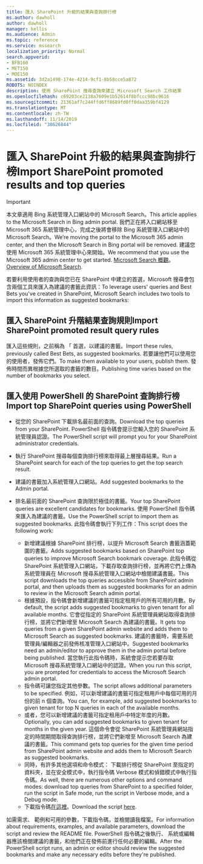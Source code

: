 ```yaml
---
title: 匯入 SharePoint 升級的結果與查詢排行榜
ms.author: dawholl
author: dawholl
manager: kellis
ms.audience: Admin
ms.topic: reference
ms.service: mssearch
localization_priority: Normal
search.appverid:
- BFB160
- MET150
- MOE150
ms.assetid: 3d2a1498-174e-4214-9cf1-8b58cce5a872
ROBOTS: NOINDEX
description: 使用 SharePoint 搜尋查詢來建立 Microsoft Search 工作結果
ms.openlocfilehash: c69203ce2138a7609e1b52614f8bfccc98bc9616
ms.sourcegitcommit: 21361af7c244ffd6ff8689fd0ff0daa359bf4129
ms.translationtype: MT
ms.contentlocale: zh-TW
ms.lasthandoff: 11/14/2019
ms.locfileid: "38626844"
---
```

# <a name="import-sharepoint-promoted-results-and-top-queries"></a><span data-ttu-id="98396-103">匯入 SharePoint 升級的結果與查詢排行榜</span><span class="sxs-lookup"><span data-stu-id="98396-103">Import SharePoint promoted results and top queries</span></span>

> [!IMPORTANT]
> <span data-ttu-id="98396-104">本文章適用 Bing 系統管理入口網站中的 Microsoft Search。</span><span class="sxs-lookup"><span data-stu-id="98396-104">This article applies to the Microsoft Search in Bing admin portal.</span></span> <span data-ttu-id="98396-105">我們正在將入口網站移至 Microsoft 365 系統管理中心，完成之後將會移除 Bing 系統管理入口網站中的 Microsoft Search。</span><span class="sxs-lookup"><span data-stu-id="98396-105">We’re moving the portal to the Microsoft 365 admin center, and then the Microsoft Search in Bing portal will be removed.</span></span> <span data-ttu-id="98396-106">建議您使用 Microsoft 365 系統管理中心來開始。</span><span class="sxs-lookup"><span data-stu-id="98396-106">We recommend that you use the Microsoft 365 admin center to get started.</span></span> <span data-ttu-id="98396-107">[Microsoft Search 概觀](overview-microsoft-search.md)。</span><span class="sxs-lookup"><span data-stu-id="98396-107">[Overview of Microsoft Search](overview-microsoft-search.md).</span></span>
    
<span data-ttu-id="98396-108">若要利用使用者的查詢與您已在 SharePoint 中建立的首選，Microsoft 搜尋會包含兩個工具來匯入為建議的書籤此資訊：</span><span class="sxs-lookup"><span data-stu-id="98396-108">To leverage users' queries and Best Bets you've created in SharePoint, Microsoft Search includes two tools to import this information as suggested bookmarks:</span></span> 
  
## <a name="import-sharepoint-promoted-result-query-rules"></a><span data-ttu-id="98396-109">匯入 SharePoint 升階結果查詢規則</span><span class="sxs-lookup"><span data-stu-id="98396-109">Import SharePoint promoted result query rules</span></span>

<span data-ttu-id="98396-110">匯入這些規則，之前稱為 「 首選，以建議的書籤。</span><span class="sxs-lookup"><span data-stu-id="98396-110">Import these rules, previously called Best Bets, as suggested bookmarks.</span></span> <span data-ttu-id="98396-111">若要讓他們可以使用您的使用者，發佈它們。</span><span class="sxs-lookup"><span data-stu-id="98396-111">To make them available to your users, publish them.</span></span> <span data-ttu-id="98396-112">發佈時間而異根據您所選取的書籤的數目。</span><span class="sxs-lookup"><span data-stu-id="98396-112">Publishing time varies based on the number of bookmarks you select.</span></span>
  
## <a name="import-top-sharepoint-queries-using-powershell"></a><span data-ttu-id="98396-113">匯入使用 PowerShell 的 SharePoint 查詢排行榜</span><span class="sxs-lookup"><span data-stu-id="98396-113">Import top SharePoint queries using PowerShell</span></span>

- <span data-ttu-id="98396-114">從您的 SharePoint 下載排名最前面的查詢。</span><span class="sxs-lookup"><span data-stu-id="98396-114">Download the top queries from your SharePoint.</span></span> <span data-ttu-id="98396-115">PowerShell 指令碼會提示您輸入您的 SharePoint 系統管理員認證。</span><span class="sxs-lookup"><span data-stu-id="98396-115">The PowerShell script will prompt you for your SharePoint administrator credentials.</span></span>
    
- <span data-ttu-id="98396-116">執行 SharePoint 搜尋每個查詢排行榜來取得最上層搜尋結果。</span><span class="sxs-lookup"><span data-stu-id="98396-116">Run a SharePoint search for each of the top queries to get the top search result.</span></span>
    
- <span data-ttu-id="98396-117">建議的書籤加入系統管理入口網站。</span><span class="sxs-lookup"><span data-stu-id="98396-117">Add suggested bookmarks to the Admin portal.</span></span>
    
- <span data-ttu-id="98396-118">排名最前面的 SharePoint 查詢限於極佳的書籤。</span><span class="sxs-lookup"><span data-stu-id="98396-118">Your top SharePoint queries are excellent candidates for bookmarks.</span></span> <span data-ttu-id="98396-119">使用 PowerShell 指令碼來匯入為建議的書籤。</span><span class="sxs-lookup"><span data-stu-id="98396-119">Use the PowerShell script to import them as suggested bookmarks.</span></span> <span data-ttu-id="98396-120">此指令碼會執行下列工作：</span><span class="sxs-lookup"><span data-stu-id="98396-120">This script does the following work:</span></span>
    - <span data-ttu-id="98396-121">新增建議根據 SharePoint 排行榜，以提升 Microsoft Search 書籤涵蓋範圍的書籤。</span><span class="sxs-lookup"><span data-stu-id="98396-121">Adds suggested bookmarks based on SharePoint top queries to improve Microsoft Search bookmark coverage.</span></span> <span data-ttu-id="98396-122">此指令碼從 SharePoint 系統管理入口網站，下載存取查詢排行榜，並再將它們上傳為系統管理員在 Microsoft 搜尋系統管理入口網站中檢閱建議書籤。</span><span class="sxs-lookup"><span data-stu-id="98396-122">This script downloads the top queries accessible from SharePoint admin portal, and then uploads them as suggested bookmarks for an admin to review in the Microsoft Search admin portal.</span></span>
    - <span data-ttu-id="98396-123">根據預設，指令碼會新增建議的書籤可指定租用戶的所有可用的月數。</span><span class="sxs-lookup"><span data-stu-id="98396-123">By default, the script adds suggested bookmarks to given tenant for all available months.</span></span> <span data-ttu-id="98396-124">它會從指定的 SharePoint 系統管理員網站取得查詢排行榜，並將它們新增至 Microsoft Search 為建議的書籤。</span><span class="sxs-lookup"><span data-stu-id="98396-124">It gets top queries from a given SharePoint admin website and adds them to Microsoft Search as suggested bookmarks.</span></span> <span data-ttu-id="98396-125">建議的書籤時，需要系統管理員/編輯器之前發佈核准管理入口網站中。</span><span class="sxs-lookup"><span data-stu-id="98396-125">Suggested bookmarks need an admin/editor to approve them in the admin portal before being published.</span></span> <span data-ttu-id="98396-126">當您執行此指令碼時，系統會提示您若要存取 Microsoft 搜尋系統管理入口網站中的認證。</span><span class="sxs-lookup"><span data-stu-id="98396-126">When you run this script, you are prompted for credentials to access the Microsoft Search admin portal.</span></span>
    - <span data-ttu-id="98396-127">指令碼可讓您指定其他參數。</span><span class="sxs-lookup"><span data-stu-id="98396-127">The script allows additional parameters to be specified.</span></span> <span data-ttu-id="98396-128">例如，可以新增建議的書籤可指定租用戶中每個可用的月份的前 n 個查詢。</span><span class="sxs-lookup"><span data-stu-id="98396-128">You can, for example, add suggested bookmarks to given tenant for top N queries in each of the available months.</span></span>
    - <span data-ttu-id="98396-129">或者，您可以新增建議的書籤可指定租用戶中特定年度的月數。</span><span class="sxs-lookup"><span data-stu-id="98396-129">Optionally, you can add suggested bookmarks to given tenant for months in the given year.</span></span> <span data-ttu-id="98396-130">這個命令會從 SharePoint 系統管理員網站指定的時間期間取得查詢排行榜，並將它們新增至 Microsoft Search 為建議的書籤。</span><span class="sxs-lookup"><span data-stu-id="98396-130">This command gets top queries for the given time period from SharePoint admin website and adds them to Microsoft Search as suggested bookmarks.</span></span>
    - <span data-ttu-id="98396-131">同時，有許多其他選項和命令模式： 下載排行榜從 SharePoint 至指定的資料夾，並在安全模式中，執行指令碼 Verbose 模式和偵錯模式中執行指令碼。</span><span class="sxs-lookup"><span data-stu-id="98396-131">As well, there are numerous other options and command modes: download top queries from SharePoint to a specified folder, run the script in Safe mode, run the script in Verbose mode, and a Debug mode.</span></span>
    - <span data-ttu-id="98396-132">下載指令碼[在這裡](https://www.bingforbusiness.com/distribution/SharepointTopQueryBookmarks.zip)。</span><span class="sxs-lookup"><span data-stu-id="98396-132">Download the script [here](https://www.bingforbusiness.com/distribution/SharepointTopQueryBookmarks.zip).</span></span> 

<span data-ttu-id="98396-133">如需需求、 範例和可用的參數，下載指令碼，並檢閱讀我檔案。</span><span class="sxs-lookup"><span data-stu-id="98396-133">For information about requirements, examples, and available parameters, download the script and review the README file.</span></span> <span data-ttu-id="98396-134">PowerShell 指令碼之後執行、 系統或編輯器應該檢閱建議的書籤，和他們正在發佈前進行任何必要的編輯。</span><span class="sxs-lookup"><span data-stu-id="98396-134">After the PowerShell script runs, an admin or editor should review the suggested bookmarks and make any necessary edits before they're published.</span></span>